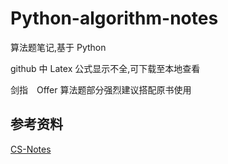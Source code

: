 # Python-algorithm-notes

算法题笔记,基于 Python

github 中 Latex 公式显示不全,可下载至本地查看

剑指　Offer 算法题部分强烈建议搭配原书使用

## 参考资料

[CS-Notes](https://cyc2018.github.io/CS-Notes/#/)
